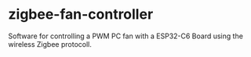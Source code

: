 # zigbee-fan-controller
Software for controlling a PWM PC fan with a ESP32-C6 Board using the wireless Zigbee protocoll.
